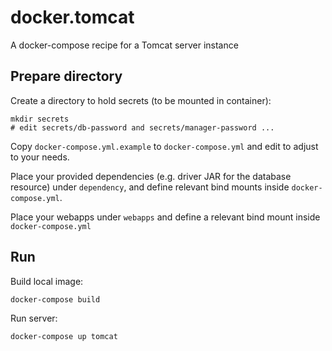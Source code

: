 # docker.tomcat

A docker-compose recipe for a Tomcat server instance

## Prepare directory

Create a directory to hold secrets (to be mounted in container):

    mkdir secrets
    # edit secrets/db-password and secrets/manager-password ...

Copy `docker-compose.yml.example` to `docker-compose.yml` and edit to adjust to your needs. 

Place your provided dependencies (e.g. driver JAR for the database resource) under `dependency`, and
define relevant bind mounts inside `docker-compose.yml`.

Place your webapps under `webapps` and define a relevant bind mount inside `docker-compose.yml`

## Run

Build local image:

    docker-compose build

Run server:

    docker-compose up tomcat

